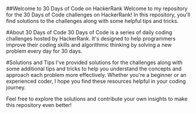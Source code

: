 ##Welcome to 30 Days of Code on HackerRank
Welcome to my repository for the 30 Days of Code challenges on HackerRank! In this repository, you'll find solutions to the challenges along with some helpful tips and tricks.

#About 30 Days of Code
30 Days of Code is a series of daily coding challenges hosted by HackerRank. It's designed to help programmers improve their coding skills and algorithmic thinking by solving a new problem every day for 30 days.

#Solutions and Tips
I've provided solutions for the challenges along with some additional tips and tricks to help you understand the concepts and approach each problem more effectively. Whether you're a beginner or an experienced coder, I hope you find these resources helpful in your coding journey.

Feel free to explore the solutions and contribute your own insights to make this repository even better!







